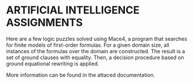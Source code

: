 # ARTIFICIAL INTELLIGENCE ASSIGNMENTS

Here are a few logic puzzles solved using Mace4, a program that searches for finite models of first-order formulas. For a given domain size, all instances of the formulas over the domain are constructed. The result is a set of ground clauses with equality. Then, a decision procedure based on ground equational rewriting is applied.

More information can be found in the attaced documentation.
